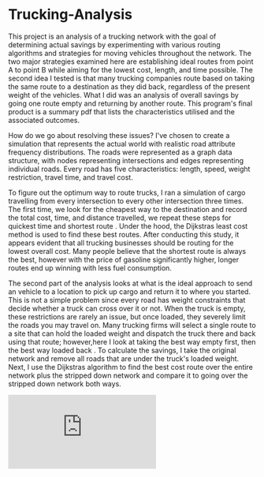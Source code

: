 # Trucking-Analysis
This project is an analysis of a trucking network with the goal of determining actual savings by experimenting with various routing algorithms and strategies for moving vehicles throughout the network. The two major strategies examined here are establishing ideal routes from point A to point B while aiming for the lowest cost, length, and time possible. The second idea I tested is that many trucking companies route based on taking the same route to a destination as they did back, regardless of the present weight of the vehicles. What I did was an analysis of overall savings by going one route empty and returning by another route. This program's final product is a summary pdf that lists the characteristics utilised and the associated outcomes.



How do we go about resolving these issues? I've chosen to create a simulation that represents the actual world with realistic road attribute frequency distributions. The roads were represented as a graph data structure, with nodes representing intersections and edges representing individual roads. Every road has five characteristics: length, speed, weight restriction, travel time, and travel cost.



To figure out the optimum way to route trucks, I ran a simulation of cargo travelling from every intersection to every other intersection three times. The first time, we look for the cheapest way to the destination and record the total cost, time, and distance travelled, we repeat these steps for quickest time and shortest route . Under the hood, the Dijkstras least cost method is used to find these best routes. After conducting this study, it appears evident that all trucking businesses should be routing for the lowest overall cost. Many people believe that the shortest route is always the best, however with the price of gasoline significantly higher, longer routes end up winning with less fuel consumption.



The second part of the analysis looks at what is the ideal approach to send an vehicle to a location to pick up cargo and return it to where you started. This is not a simple problem since every road has weight constraints that decide whether a truck can cross over it or not. When the truck is empty, these restrictions are rarely an issue, but once loaded, they severely limit the roads you may travel on. Many trucking firms will select a single route to a site that can hold the loaded weight and dispatch the truck there and back using that route; however,here I look at taking the best way empty first, then the best way loaded back . To calculate the savings, I take the original network and remove all roads that are under the truck's loaded weight. Next, I use the Dijkstras algorithm to find the best cost route over the entire network plus the stripped down network and compare it to going over the stripped down network both ways.

![Generated Report](https://github.com/Dhubbs/Trucking-Analysis/blob/main/Report.pdf)
